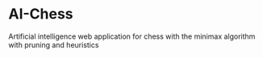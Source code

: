 # AI-Chess
Artificial intelligence web application for chess with the minimax algorithm with pruning and heuristics
